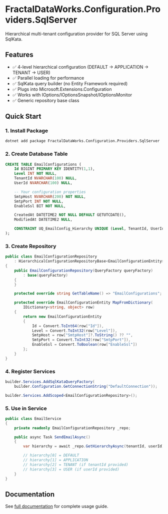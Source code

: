 # FractalDataWorks.Configuration.Providers.SqlServer

Hierarchical multi-tenant configuration provider for SQL Server using SqlKata.

## Features

- ✅ 4-level hierarchical configuration (DEFAULT → APPLICATION → TENANT → USER)
- ✅ Parallel loading for performance
- ✅ SqlKata query builder (no Entity Framework required)
- ✅ Plugs into Microsoft.Extensions.Configuration
- ✅ Works with IOptions/IOptionsSnapshot/IOptionsMonitor
- ✅ Generic repository base class

## Quick Start

### 1. Install Package

```bash
dotnet add package FractalDataWorks.Configuration.Providers.SqlServer
```

### 2. Create Database Table

```sql
CREATE TABLE EmailConfigurations (
    Id BIGINT PRIMARY KEY IDENTITY(1,1),
    Level INT NOT NULL,
    TenantId NVARCHAR(100) NULL,
    UserId NVARCHAR(100) NULL,

    -- Your configuration properties
    SmtpHost NVARCHAR(200) NOT NULL,
    SmtpPort INT NOT NULL,
    EnableSsl BIT NOT NULL,

    CreatedAt DATETIME2 NOT NULL DEFAULT GETUTCDATE(),
    ModifiedAt DATETIME2 NULL,

    CONSTRAINT UQ_EmailConfig_Hierarchy UNIQUE (Level, TenantId, UserId)
);
```

### 3. Create Repository

```csharp
public class EmailConfigurationRepository
    : HierarchicalConfigurationRepositoryBase<EmailConfigurationEntity>
{
    public EmailConfigurationRepository(QueryFactory queryFactory)
        : base(queryFactory)
    {
    }

    protected override string GetTableName() => "EmailConfigurations";

    protected override EmailConfigurationEntity MapFromDictionary(
        IDictionary<string, object> row)
    {
        return new EmailConfigurationEntity
        {
            Id = Convert.ToInt64(row["Id"]),
            Level = Convert.ToInt32(row["Level"]),
            SmtpHost = row["SmtpHost"]?.ToString() ?? "",
            SmtpPort = Convert.ToInt32(row["SmtpPort"]),
            EnableSsl = Convert.ToBoolean(row["EnableSsl"])
        };
    }
}
```

### 4. Register Services

```csharp
builder.Services.AddSqlKataQueryFactory(
    builder.Configuration.GetConnectionString("DefaultConnection"));

builder.Services.AddScoped<EmailConfigurationRepository>();
```

### 5. Use in Service

```csharp
public class EmailService
{
    private readonly EmailConfigurationRepository _repo;

    public async Task SendEmailAsync()
    {
        var hierarchy = await _repo.GetHierarchyAsync(tenantId, userId);

        // hierarchy[0] = DEFAULT
        // hierarchy[1] = APPLICATION
        // hierarchy[2] = TENANT (if tenantId provided)
        // hierarchy[3] = USER (if userId provided)
    }
}
```

## Documentation

See [full documentation](../../docs/CONFIGURATION_SYSTEM.md) for complete usage guide.
